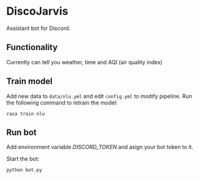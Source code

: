 # DiscoJarvis

Assistant bot for Discord.

## Functionality

Currently can tell you weather, time and AQI (air quality index)

## Train model

Add new data to `data/nlu.yml` and edit `config.yml` to modify pipeline. Run the following command to retrain the model:

```
rasa train nlu
```

## Run bot

Add environment variable *DISCORD_TOKEN* and asign your bot token to it.
 
 Start the bot:

`python bot.py`
